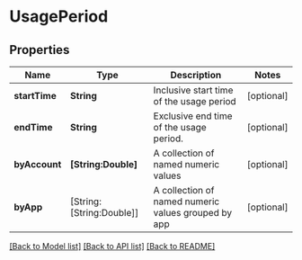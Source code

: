 # UsagePeriod

## Properties
Name | Type | Description | Notes
------------ | ------------- | ------------- | -------------
**startTime** | **String** | Inclusive start time of the usage period | [optional] 
**endTime** | **String** | Exclusive end time of the usage period. | [optional] 
**byAccount** | **[String:Double]** | A collection of named numeric values | [optional] 
**byApp** | [String:[String:Double]] | A collection of  named numeric values grouped by app | [optional] 

[[Back to Model list]](../README.md#documentation-for-models) [[Back to API list]](../README.md#documentation-for-api-endpoints) [[Back to README]](../README.md)


